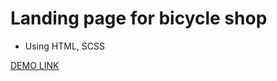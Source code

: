 # Landing page for bicycle shop
- Using HTML, SCSS

[DEMO LINK](https://basdiana.github.io/my-bike/)

